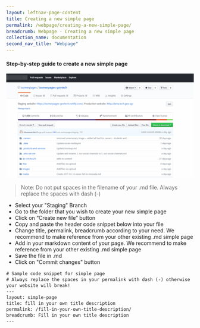 ```yaml
---
layout: leftnav-page-content
title: Creating a new simple page
permalink: /webpage/creating-a-new-simple-page/
breadcrumb: Webpage - Creating a new simple page
collection_name: documentation
second_nav_title: "Webpage"
---
```

#### **Step-by-step guide to create a new simple page**
![Create a new simple page](/images/resources/adding-a-new-simple-page.gif)
> Note: Do not put spaces in the filename of your .md file. Always replace the spaces with dash (-)

* Select your "Staging" Branch
* Go to the folder that you wish to create your new simple page
* Click on “Create new file” button
* Copy and paste the header code snippet below into your file
* Change title, permalink, breadcrumb according to your need. We recommend to make reference from your other existing .md simple page
* Add in your markdown content of your page. We recommend to make reference from your other existing .md simple page
* Save the file in .md
* Click on "Commit changes" button

```
# Sample code snippet for simple page
# Always replace the spaces in your permalink with dash (-) otherwise your website will break!
---
layout: simple-page
title: fill in your own title description
permalink: /fill-in-your-own-title-description/
breadcrumb: Fill in your own title description
---
```
